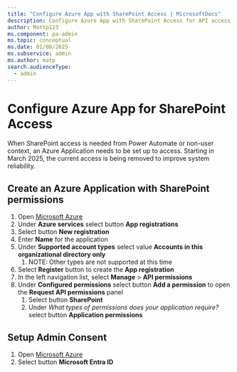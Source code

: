 ```yaml
---
title: "Configure Azure App with SharePoint Access | MicrosoftDocs"
description: Configure Azure App with SharePoint Access for API access to access the SharePoint integration table
author: Mattp123
ms.component: pa-admin
ms.topic: conceptual
ms.date: 01/08/2025
ms.subservice: admin
ms.author: matp
search.audienceType: 
  - admin
---
```

# Configure Azure App for SharePoint Access

When SharePoint access is needed from Power Automate or non-user context, an Azure Application needs to be set up to access. Starting in March 2025, the current access is being removed to improve system reliability.

## Create an Azure Application with SharePoint permissions

1. Open [Microsoft Azure](https://portal.azure.com/#home)
1. Under **Azure services** select button **App registrations**
1. Select button **New registration**
1. Enter **Name** for the application
1. Under **Supported account types** select value **Accounts in this organizational directory only**
   1. NOTE: Other types are not supported at this time
1. Select **Register** button to create the **App registration**
1. In the left navigation list, select **Manage** > **API permissions**
1. Under **Configured permissions** select button **Add a permission** to open the **Request API permissions** panel
   1. Select button **SharePoint**
   1. Under *What types of permissions does your application require?* select button **Application permissions**

## Setup Admin Consent

1. Open [Microsoft Azure](https://portal.azure.com/#home)
1. Select button **Microsoft Entra ID**

